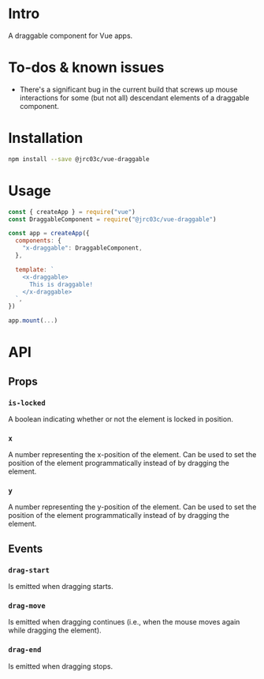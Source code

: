 # Intro

A draggable component for Vue apps.

# To-dos & known issues

- There's a significant bug in the current build that screws up mouse interactions for some (but not all) descendant elements of a draggable component.

# Installation

```bash
npm install --save @jrc03c/vue-draggable
```

# Usage

```js
const { createApp } = require("vue")
const DraggableComponent = require("@jrc03c/vue-draggable")

const app = createApp({
  components: {
    "x-draggable": DraggableComponent,
  },

  template: `
    <x-draggable>
      This is draggable!
    </x-draggable>
  `,
})

app.mount(...)
```

# API

## Props

### `is-locked`

A boolean indicating whether or not the element is locked in position.

### `x`

A number representing the x-position of the element. Can be used to set the position of the element programmatically instead of by dragging the element.

### `y`

A number representing the y-position of the element. Can be used to set the position of the element programmatically instead of by dragging the element.

## Events

### `drag-start`

Is emitted when dragging starts.

### `drag-move`

Is emitted when dragging continues (i.e., when the mouse moves again while dragging the element).

### `drag-end`

Is emitted when dragging stops.
